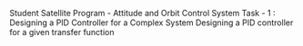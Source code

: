Student Satellite Program - Attitude and Orbit Control System
Task - 1 : Designing a PID Controller for a Complex System
           Designing a PID controller for a given transfer function
